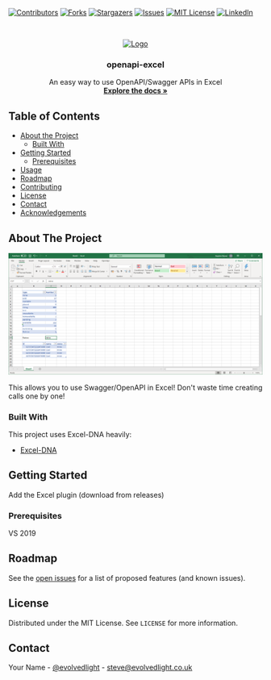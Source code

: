 <!-- PROJECT SHIELDS -->
<!--
*** I'm using markdown "reference style" links for readability.
*** Reference links are enclosed in brackets [ ] instead of parentheses ( ).
*** See the bottom of this document for the declaration of the reference variables
*** for contributors-url, forks-url, etc. This is an optional, concise syntax you may use.
*** https://www.markdownguide.org/basic-syntax/#reference-style-links
-->
[![Contributors][contributors-shield]][contributors-url]
[![Forks][forks-shield]][forks-url]
[![Stargazers][stars-shield]][stars-url]
[![Issues][issues-shield]][issues-url]
[![MIT License][license-shield]][license-url]
[![LinkedIn][linkedin-shield]][linkedin-url]



<!-- PROJECT LOGO -->
<br />
<p align="center">
  <a href="https://github.com/xlapi/openapi-excel">
    <img src="images/logo.png" alt="Logo" width="80" height="80">
  </a>

  <h3 align="center">openapi-excel</h3>

  <p align="center">
    An easy way to use OpenAPI/Swagger APIs in Excel
    <br />
    <a href="https://github.com/xlapi/openapi-excel"><strong>Explore the docs »</strong></a>
  </p>
</p>



<!-- TABLE OF CONTENTS -->
## Table of Contents

* [About the Project](#about-the-project)
  * [Built With](#built-with)
* [Getting Started](#getting-started)
  * [Prerequisites](#prerequisites)
* [Usage](#usage)
* [Roadmap](#roadmap)
* [Contributing](#contributing)
* [License](#license)
* [Contact](#contact)
* [Acknowledgements](#acknowledgements)



<!-- ABOUT THE PROJECT -->
## About The Project

![openapi-excel screen shot](docs/images/petstore.png "openapi-excel screen shot")

This allows you to use Swagger/OpenAPI in Excel! Don't waste time creating calls one by one!

### Built With
This project uses Excel-DNA heavily:
* [Excel-DNA](https://excel-dna.net/)


<!-- GETTING STARTED -->
## Getting Started

Add the Excel plugin (download from releases)

### Prerequisites

VS 2019


<!-- ROADMAP -->
## Roadmap

See the [open issues](https://github.com/xlapi/openapi-excel/issues) for a list of proposed features (and known issues).



<!-- LICENSE -->
## License

Distributed under the MIT License. See `LICENSE` for more information.



<!-- CONTACT -->
## Contact

Your Name - [@evolvedlight](https://twitter.com/evolvedlight) - steve@evolvedlight.co.uk


<!-- MARKDOWN LINKS & IMAGES -->
<!-- https://www.markdownguide.org/basic-syntax/#reference-style-links -->
[contributors-shield]: https://img.shields.io/github/contributors/xlapi/openapi-excel.svg?style=flat-square
[contributors-url]: https://github.com/xlapi/openapi-excel/graphs/contributors
[forks-shield]: https://img.shields.io/github/forks/xlapi/openapi-excel.svg?style=flat-square
[forks-url]: https://github.com/xlapi/openapi-excel/network/members
[stars-shield]: https://img.shields.io/github/stars/xlapi/openapi-excel.svg?style=flat-square
[stars-url]: https://github.com/xlapi/openapi-excel/stargazers
[issues-shield]: https://img.shields.io/github/issues/xlapi/openapi-excel.svg?style=flat-square
[issues-url]: https://github.com/xlapi/openapi-excel/issues
[license-shield]: https://img.shields.io/github/license/xlapi/openapi-excel.svg?style=flat-square
[license-url]: https://github.com/xlapi/openapi-excel/blob/main/LICENSE.txt
[linkedin-shield]: https://img.shields.io/badge/-LinkedIn-black.svg?style=flat-square&logo=linkedin&colorB=555
[linkedin-url]: https://www.linkedin.com/in/stephen-d-brown